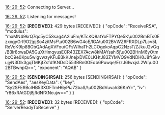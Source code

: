 [16: 29: 52]:
Connecting to Server...

[16: 29: 52]:
Connected!

[16: 29: 52]:
Listening for messages!

[16: 29: 52]:
**[RECEIVED]**: 429 bytes
[RECEIVED]: {
  "opCode": "ReceiveRSA",
  "modulus": "mxMN49krQ7qc5yC5Ssag4A2luFm/KTcKQ8atYoFTPYQe5K\u002BmBTs0EzxxgyGrI9O2jpjSo4zitMsF\u002B6wG4oE/lGA\u002BVWZ6FRXDLp7Lcv5LReVoK9Ip8BObQAdAgXVFou/OFsWIhaTh2LCOgekoAqpC2NzsT/ZJkuJ2vGq/B3lr8owaDA5GuXtHmqyusECR43ZEX7Acw8kMAYsahi5j\u002BHnM6yOtmbcO9e0Kpu5wigvwzyKFuB3kKJnejxDVE0LKHtJ83ZYMVQ9VdNDH0J8f/SkvujyN3Dlk3gqTMKjtZsfdfKNDsD55ifBBn0GEdb6Puwqe/E/zJ6IwxjsL2Wi\u002BTBwnpQ==",
  "exponent": "AQAB"
}

[16: 29: 52]:
**[SENDING(RSA)]**: 256 bytes
[SENDING(RSA)]: {
  "opCode": "SendAes",
  "aesKeyData": {
    "key": "8y2SFE9BoIHB53XOFTmH6yPiJ72baS/\u002BdVuvah36KnY=",
    "iv": "r86xRAtGDj8jRdNfXNcujw=="
  }
}

[16: 29: 52]:
**[RECEIVED]**: 32 bytes
[RECEIVED]: {
  "opCode": "ServerReadyToReceive"
}

